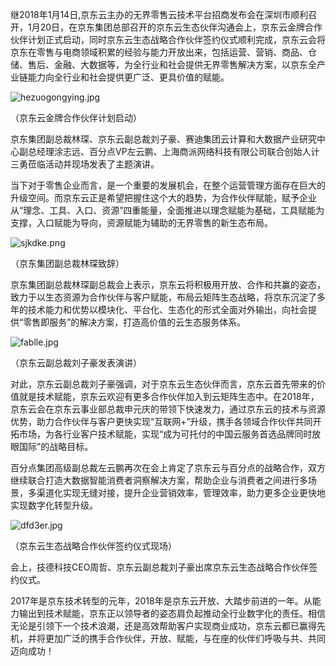 继2018年1月14日,京东云主办的无界零售云技术平台招商发布会在深圳市顺利召开，1月20日，在京东集团总部召开的京东云生态伙伴沟通会上，京东云金牌合作伙伴计划正式启动，同时京东云生态战略合作伙伴签约仪式顺利完成，京东云会将京东在零售与电商领域积累的经验与能力开放出来，包括运营、营销、商品、仓储、售后、金融、大数据等，为全行业和社会提供无界零售解决方案，以京东全产业链能力向全行业和社会提供更广泛、更具价值的赋能。

![hezuogongying.jpg]()

（京东云金牌合作伙伴计划启动）

京东集团副总裁林琛、京东云副总裁刘子豪、赛迪集团云计算和大数据产业研究中心副总经理涂志远、百分点VP左云鹏、上海商派网络科技有限公司联合创始人计三勇莅临活动并现场发表了主题演讲。

当下对于零售企业而言，是一个重要的发展机会，在整个运营管理方面存在巨大的升级空间。而京东云正是希望把握住这个大的趋势，为合作伙伴赋能，赋予企业从“理念、工具、入口、资源”四重能量，全面推进以理念赋能为基础，工具赋能为支撑，入口赋能为导向，资源赋能为辅助的无界零售的新生态布局。

![sjkdke.png]()

（京东集团副总裁林琛致辞）

京东集团副总裁林琛副总裁会上表示，京东云将积极用开放、合作和共赢的姿态，致力于以生态资源为合作伙伴与客户赋能，布局云矩阵生态战略，将京东沉淀了多年的技术能力和优势以模块化、平台化、生态化的形式全面对外输出，向社会提供“零售即服务”的解决方案，打造高价值的云生态服务体系。

![fablle.jpg]()

（京东云副总裁刘子豪发表演讲）

对此，京东云副总裁刘子豪强调，对于京东云生态伙伴而言，京东云首先带来的价值就是技术赋能，京东云欢迎有更多合作伙伴加入到云矩阵生态中。在2018年，京东云会在京东云事业部总裁申元庆的带领下快速发力，通过京东云的技术与资源优势，助力合作伙伴与客户更快实现“互联网+”升级，携手各领域合作伙伴共同开拓市场，为各行业客户技术赋能，实现“成为可托付的中国云服务首选品牌同时放眼国际”的战略目标。

百分点集团高级副总裁左云鹏再次在会上肯定了京东云与百分点的战略合作，双方继续联合打造大数据智能消费者洞察解决方案，帮助企业与消费者之间进行多场景，多渠道化实现无缝对接，提升企业营销效率，管理效率，助力更多企业更快地实现数字化转型升级。

![dfd3er.jpg]()

（京东云生态战略合作伙伴签约仪式现场）

会上，技德科技CEO周哲、京东云副总裁刘子豪出席京东云生态战略合作伙伴签约仪式。

2017年是京东技术转型的元年，2018年是京东云开放、大踏步前进的一年。从能力输出到技术赋能，京东正以领导者的姿态肩负起推动全行业数字化的责任。相信无论是引领下一个技术浪潮，还是高效帮助客户实现商业成功，京东云都已赢得先机，并将更加广泛的携手合作伙伴，开放、赋能，与在座的伙伴们呼吸与共、共同迈向成功！